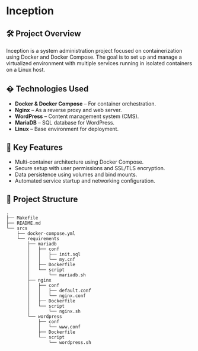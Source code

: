# Inception

## 🛠 Project Overview

Inception is a system administration project focused on containerization using Docker and Docker Compose. The goal is to set up and manage a virtualized environment with multiple services running in isolated containers on a Linux host.

## � Technologies Used

- **Docker & Docker Compose** – For container orchestration.
- **Nginx** – As a reverse proxy and web server.
- **WordPress** – Content management system (CMS).
- **MariaDB** – SQL database for WordPress.
- **Linux** – Base environment for deployment.

## 📌 Key Features

- Multi-container architecture using Docker Compose.
- Secure setup with user permissions and SSL/TLS encryption.
- Data persistence using volumes and bind mounts.
- Automated service startup and networking configuration.

## 📂 Project Structure
```
.
├── Makefile
├── README.md
└── srcs
    ├── docker-compose.yml
    └── requirements
        ├── mariadb
        │   ├── conf
        │   │   ├── init.sql
        │   │   └── my.cnf
        │   ├── Dockerfile
        │   └── script
        │       └── mariadb.sh
        ├── nginx
        │   ├── conf
        │   │   ├── default.conf
        │   │   └── nginx.conf
        │   ├── Dockerfile
        │   └── script
        │       └── nginx.sh
        └── wordpress
            ├── conf
            │   └── www.conf
            ├── Dockerfile
            └── script
                └── wordpress.sh
```
